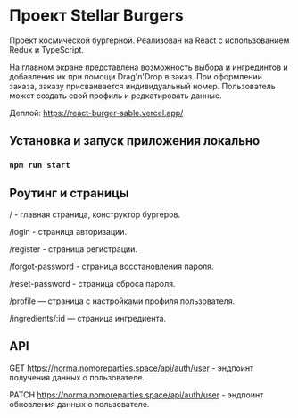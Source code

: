 # Проект Stellar Burgers

Проект космической бургерной. Реализован на React с использованием Redux и TypeScript. 

На главном экране представлена возможность выбора и ингрединтов и добавления их при помощи Drag'n'Drop в заказ. При оформлении заказа, заказу присваивается индивидуальный номер. Пользователь может создать свой профиль и редкатировать данные. 

Деплой: https://react-burger-sable.vercel.app/

## Установка и запуск приложения локально

### `npm run start`

## Роутинг и страницы

/ - главная страница, конструктор бургеров.

/login - страница авторизации.

/register - страница регистрации.

/forgot-password - страница восстановления пароля.

/reset-password - страница сброса пароля.

/profile — страница с настройками профиля пользователя.

/ingredients/:id — страница ингредиента. 

## API

GET https://norma.nomoreparties.space/api/auth/user - эндпоинт получения данных о пользователе.

PATCH https://norma.nomoreparties.space/api/auth/user - эндпоинт обновления данных о пользователе.